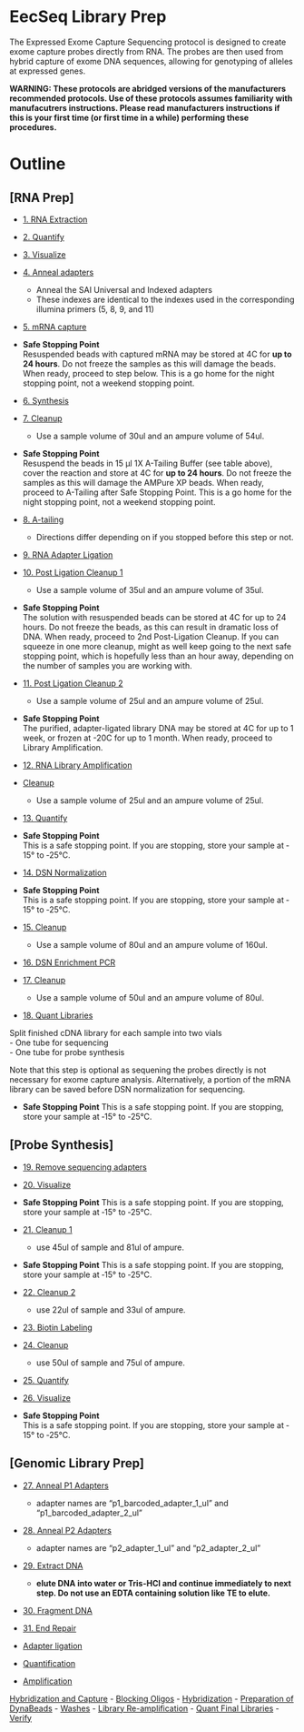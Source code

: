 EecSeq Library Prep
================

The Expressed Exome Capture Sequencing protocol is designed to create
exome capture probes directly from RNA. The probes are then used from
hybrid capture of exome DNA sequences, allowing for genotyping of
alleles at expressed genes.

**WARNING: These protocols are abridged versions of the manufacturers
recommended protocols. Use of these protocols assumes familiarity with
manufacutrers instructions. Please read manufacturers instructions if
this is your first time (or first time in a while) performing these
procedures.**

# Outline

## \[RNA Prep\]

  - [1. RNA
    Extraction](https://pinskylab.github.io/laboratory/protocols/rna_extraction_tri.nb.html)

  - [2.
    Quantify](https://pinskylab.github.io/laboratory/protocols/Qubit-HS.nb.html)

  - [3.
    Visualize](https://pinskylab.github.io/laboratory/protocols/bioanalyzer.nb.html)

  - [4. Anneal
    adapters](https://pinskylab.github.io/laboratory/protocols/anneal.nb.html)
    
      - Anneal the SAI Universal and Indexed adapters  
      - These indexes are identical to the indexes used in the
        corresponding illumina primers (5, 8, 9, and 11)

  - [5. mRNA
    capture](https://pinskylab.github.io/laboratory/protocols/mrna-capture.nb.html)

  - **Safe Stopping Point**  
    Resuspended beads with captured mRNA may be stored at 4C for **up to
    24 hours**. Do not freeze the samples as this will damage the beads.
    When ready, proceed to step below. This is a go home for the night
    stopping point, not a weekend stopping point.

  - [6.
    Synthesis](https://pinskylab.github.io/laboratory/protocols/synthesis_eecseq.nb.html)

  - [7.
    Cleanup](https://pinskylab.github.io/laboratory/protocols/ampure.nb.html)
    
      - Use a sample volume of 30ul and an ampure volume of 54ul.

  - **Safe Stopping Point**  
    Resuspend the beads in 15 μl 1X A-Tailing Buffer (see table above),
    cover the reaction and store at 4C for **up to 24 hours**. Do not
    freeze the samples as this will damage the AMPure XP beads. When
    ready, proceed to A-Tailing after Safe Stopping Point. This is a go
    home for the night stopping point, not a weekend stopping point.

  - [8.
    A-tailing](https://pinskylab.github.io/laboratory/protocols/a-tailing.nb.html)
    
      - Directions differ depending on if you stopped before this step
        or not.

  - [9. RNA Adapter
    Ligation](https://pinskylab.github.io/laboratory/protocols/rna_ligation_eecseq.nb.html)

  - [10. Post Ligation
    Cleanup 1](https://pinskylab.github.io/laboratory/protocols/ampure.nb.html)
    
      - Use a sample volume of 35ul and an ampure volume of 35ul.

  - **Safe Stopping Point**  
    The solution with resuspended beads can be stored at 4C for up to 24
    hours. Do not freeze the beads, as this can result in dramatic loss
    of DNA. When ready, proceed to 2nd Post-Ligation Cleanup. If you can
    squeeze in one more cleanup, might as well keep going to the next
    safe stopping point, which is hopefully less than an hour away,
    depending on the number of samples you are working with.

  - [11. Post Ligation
    Cleanup 2](https://pinskylab.github.io/laboratory/protocols/ampure.nb.html)
    
      - Use a sample volume of 25ul and an ampure volume of 25ul.

  - **Safe Stopping Point**  
    The purified, adapter-ligated library DNA may be stored at 4C for up
    to 1 week, or frozen at -20C for up to 1 month. When ready, proceed
    to Library Amplification.

  - [12. RNA Library
    Amplification](https://pinskylab.github.io/laboratory/protocols/rna_amp_eecseq.nb.html)

  - [Cleanup](https://pinskylab.github.io/laboratory/protocols/ampure.nb.html)
    
      - Use a sample volume of 25ul and an ampure volume of 25ul.

  - [13.
    Quantify](https://pinskylab.github.io/laboratory/protocols/Qubit-HS.nb.html)  

  - **Safe Stopping Point**  
    This is a safe stopping point. If you are stopping, store your
    sample at ‐15° to ‐25°C.  

  - [14. DSN
    Normalization](https://pinskylab.github.io/laboratory/protocols/dsn-norm.nb.html)  

  - **Safe Stopping Point**  
    This is a safe stopping point. If you are stopping, store your
    sample at ‐15° to ‐25°C.

  - [15.
    Cleanup](https://pinskylab.github.io/laboratory/protocols/ampure.nb.html)
    
      - Use a sample volume of 80ul and an ampure volume of 160ul.

  - [16. DSN Enrichment
    PCR](https://pinskylab.github.io/laboratory/protocols/dsn-pcr.nb.html)

  - [17.
    Cleanup](https://pinskylab.github.io/laboratory/protocols/ampure.nb.html)
    
      - Use a sample volume of 50ul and an ampure volume of 80ul.

  - [18. Quant
    Libraries](https://pinskylab.github.io/laboratory/protocols/Qubit-HS.nb.html)

Split finished cDNA library for each sample into two vials  
\- One tube for sequencing  
\- One tube for probe synthesis

Note that this step is optional as sequening the probes directly is not
necessary for exome capture analysis. Alternatively, a portion of the
mRNA library can be saved before DSN normalization for sequencing.

  - **Safe Stopping Point** This is a safe stopping point. If you are
    stopping, store your sample at ‐15° to ‐25°C.

## \[Probe Synthesis\]

  - [19. Remove sequencing
    adapters](\(https://pinskylab.github.io/laboratory/protocols/remove-adapters_eecseq.nb.html\))  

  - [20.
    Visualize](https://pinskylab.github.io/laboratory/protocols/bioanalyzer.nb.html)  

  - **Safe Stopping Point** This is a safe stopping point. If you are
    stopping, store your sample at ‐15° to ‐25°C.  

  - [21.
    Cleanup 1](https://pinskylab.github.io/laboratory/protocols/ampure.nb.html)
    
      - use 45ul of sample and 81ul of ampure.

  - **Safe Stopping Point** This is a safe stopping point. If you are
    stopping, store your sample at ‐15° to ‐25°C.

  - [22.
    Cleanup 2](https://pinskylab.github.io/laboratory/protocols/ampure.nb.html)
    
      - use 22ul of sample and 33ul of ampure.

  - [23. Biotin
    Labeling](https://pinskylab.github.io/laboratory/protocols/biotin_eecseq.nb.html)

  - [24.
    Cleanup](https://pinskylab.github.io/laboratory/protocols/ampure.nb.html)
    
      - use 50ul of sample and 75ul of ampure.

  - [25.
    Quantify](https://pinskylab.github.io/laboratory/protocols/Qubit-HS.nb.html)  

  - [26.
    Visualize](https://pinskylab.github.io/laboratory/protocols/bioanalyzer.nb.html)  

  - **Safe Stopping Point**  
    This is a safe stopping point. If you are stopping, store your
    sample at ‐15° to ‐25°C.

## \[Genomic Library Prep\]

  - [27. Anneal P1
    Adapters](https://pinskylab.github.io/laboratory/protocols/anneal.nb.html)
    
      - adapter names are “p1\_barcoded\_adapter\_1\_ul” and
        “p1\_barcoded\_adapter\_2\_ul”

  - [28. Anneal P2
    Adapters](https://pinskylab.github.io/laboratory/protocols/anneal.nb.html)
    
      - adapter names are “p2\_adapter\_1\_ul” and “p2\_adapter\_2\_ul”

  - [29. Extract
    DNA](https://pinskylab.github.io/laboratory/protocols/dna_extraction_ali.nb.html)
    
      - **elute DNA into water or Tris-HCl and continue immediately to
        next step. Do not use an EDTA containing solution like TE to
        elute.**

  - [30. Fragment
    DNA](https://pinskylab.github.io/laboratory/protocols/kapa-hyper.nb.html)

  - [31. End
    Repair](https://pinskylab.github.io/laboratory/protocols/anneal.nb.html)

  - [Adapter ligation](#adapter-ligation)

  - [Quantification](#quant-samples)

  - [Amplification](#library-amplification)

[Hybridization and Capture](#hybridization-and-capture) - [Blocking
Oligos](#blocking-oligos) - [Hybridization](#hybridization) -
[Preparation of DynaBeads](#preparation-of-dynabeads) -
[Washes](#washes) - [Library
Re-amplification](#library-re-amplification) - [Quant Final
Libraries](#quant-samples) - [Verify](#verify)
